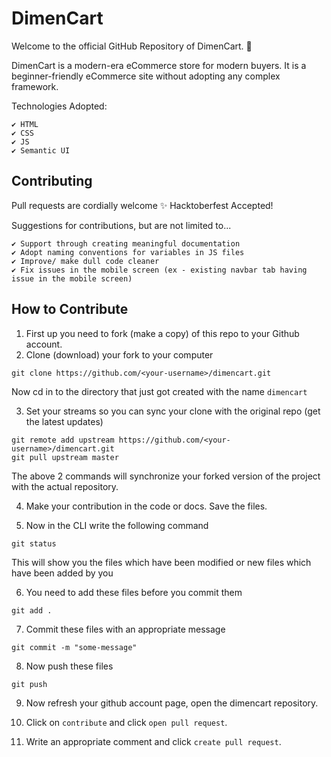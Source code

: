 # DimenCart 

Welcome to the official GitHub Repository of DimenCart. 🛒

DimenCart is a modern-era eCommerce store for modern buyers. It is a beginner-friendly eCommerce site without adopting any complex framework. 

Technologies Adopted:
````
✔ HTML
✔ CSS
✔ JS
✔ Semantic UI
````
## Contributing
Pull requests are cordially welcome ✨ Hacktoberfest Accepted!

Suggestions for contributions, but are not limited to...
```
✔ Support through creating meaningful documentation
✔ Adopt naming conventions for variables in JS files
✔ Improve/ make dull code cleaner
✔ Fix issues in the mobile screen (ex - existing navbar tab having issue in the mobile screen)
```

## How to Contribute

1. First up you need to fork (make a copy) of this repo to your Github account.
2. Clone (download) your fork to your computer
```
git clone https://github.com/<your-username>/dimencart.git
```
Now cd in to the directory that just got created with the name <code>dimencart</code> 

3. Set your streams so you can sync your clone with the original repo (get the latest updates)
```
git remote add upstream https://github.com/<your-username>/dimencart.git
git pull upstream master
```
The above 2 commands will synchronize your forked version of the project with the actual repository.

4. Make your contribution in the code or docs. Save the files.

5. Now in the CLI write the following command
```
git status
```
This will show you the files which have been modified or new files which have been added by you

6. You need to add these files before you commit them
```
git add .
```
7. Commit these files with an appropriate message
```
git commit -m "some-message"
```
8. Now push these files
```
git push
```
9. Now refresh your github account page, open the dimencart repository.

10. Click on `contribute` and click `open pull request`.

11. Write an appropriate comment and click `create pull request`.